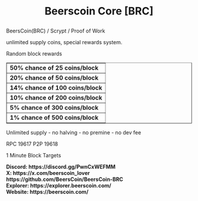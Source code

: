 <h1 align="center">

<br/><br/>
Beerscoin Core [BRC]
</h1>

BeersCoin(BRC) / Scrypt / Proof of Work



unlimited supply coins, special rewards system.

Random block rewards

<table border="1" width="16%">
	<tr>
		<td><b>50% chance of 25 coins/block</b></td>
	</tr>
	<tr>
		<td><b>20% chance of 50 coins/block</b></td>
	</tr>
	<tr>
		<td><b>14% chance of 100 coins/block</b></td>
	</tr>
	<tr>
		<td><b>10% chance of 200 coins/block</b></td>
	</tr>
	<tr>
		<td><b>5% chance of 300 coins/block</b></td>
	</tr>
	<tr>
		<td><b>1% chance of 500 coins/block</b></td>
	</tr>
</table>



Unlimited supply - no halving - no premine - no dev fee

RPC 19617
P2P 19618

1 Minute Block Targets


<p><b>Discord: https://discord.gg/PwnCxWEFMM<br>
X: https://x.com/beerscoin_lover<br>
https://github.com/BeersCoin/BeersCoin-BRC<br>
Explorer: https://explorer.beerscoin.com/<br>
Website: https://beerscoin.com/</b></p>

